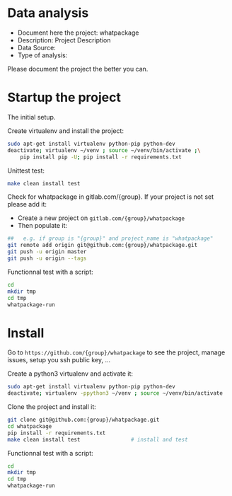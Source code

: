 # Data analysis
- Document here the project: whatpackage
- Description: Project Description
- Data Source:
- Type of analysis:

Please document the project the better you can.

# Startup the project

The initial setup.

Create virtualenv and install the project:
```bash
sudo apt-get install virtualenv python-pip python-dev
deactivate; virtualenv ~/venv ; source ~/venv/bin/activate ;\
    pip install pip -U; pip install -r requirements.txt
```

Unittest test:
```bash
make clean install test
```

Check for whatpackage in gitlab.com/{group}.
If your project is not set please add it:

- Create a new project on `gitlab.com/{group}/whatpackage`
- Then populate it:

```bash
##   e.g. if group is "{group}" and project_name is "whatpackage"
git remote add origin git@github.com:{group}/whatpackage.git
git push -u origin master
git push -u origin --tags
```

Functionnal test with a script:

```bash
cd
mkdir tmp
cd tmp
whatpackage-run
```

# Install

Go to `https://github.com/{group}/whatpackage` to see the project, manage issues,
setup you ssh public key, ...

Create a python3 virtualenv and activate it:

```bash
sudo apt-get install virtualenv python-pip python-dev
deactivate; virtualenv -ppython3 ~/venv ; source ~/venv/bin/activate
```

Clone the project and install it:

```bash
git clone git@github.com:{group}/whatpackage.git
cd whatpackage
pip install -r requirements.txt
make clean install test                # install and test
```
Functionnal test with a script:

```bash
cd
mkdir tmp
cd tmp
whatpackage-run
```
